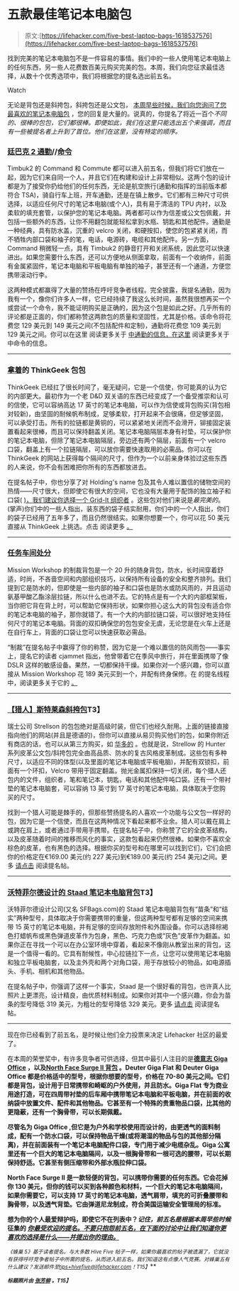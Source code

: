 # 五款最佳笔记本电脑包

> 原文:[https://lifehacker.com/five-best-laptop-bags-1618537576](https://lifehacker.com/five-best-laptop-bags-1618537576)

找到完美的笔记本电脑包不是一件容易的事情。我们中的一些人使用笔记本电脑上的任何东西，另一些人花费数百美元购买完美的包。本周，我们向您征求最佳选择，从数十个优秀选项中，我们将根据您的提名选出前五名。

Watch

无论是背包还是斜挎包，斜挎包还是公文包， [本周早些时候，我们向您询问了您最喜欢的笔记本电脑包](http://lifehacker.com/whats-the-best-laptop-bag-1616905409) ，您的回复是大量的。说真的，你提名了将近一百个*不同的、很棒的包包，它们都很棒。即便如此，我们在这里只能选出五个来强调，而且有一些被提名者上升到了首位。他们在这里，没有特定的顺序。*

### [廷巴克 2 通勤](http://www.timbuk2.com/commute-tsa-ipad-laptop-messenger-bag/269.html)//[命令](http://www.timbuk2.com/command-tsa-friendly-ipad-laptop-messenger-bag/268.html)

Timbuk2 的 Command 和 Commute 都可以进入前五名，但我们将它们放在一起，因为它们来自同一个人，并且它们在构建和设计上非常相似。这两个包的设计都是为了接受你扔给他们的任何东西，无论是航空旅行(通勤和指挥的当前版本都符合 TSA)，骑自行车上班，开车通勤，还是在镇上散步。它们都有三种尺寸可供选择，以适应任何尺寸的笔记本电脑(或个人)，具有易于清洁的 TPU 内衬，以及柔软的填充套管，以保护您的笔记本电脑。两者都可以作为信差或公文包佩戴，并包括一些额外的东西，让你不用翻包就能轻松拿到水瓶、钥匙和其他配件。通勤是一种经典，具有防水盖，沉重的 velcro 关闭，和硬按扣，使您的包紧紧关闭，而不牺牲内部口袋和袖子的笔，电话，电源砖，电缆和其他配件。另一方面，Command 稍微轻一点，具有 Timbuk2 的静音打开和关闭系统，因此您可以快速进出。如果您需要什么东西，还可以方便地从侧面拿取，前面有一个收纳件，前面有金属紧固件，笔记本电脑和平板电脑有单独的袖子，甚至还有一个通道，方便您携带滚动行李。

这两种模式都赢得了大量的赞扬在呼吁竞争者线程。完全披露，我提名通勤，因为我有一个，像你们许多人一样，它已经持续了我这么长时间，虽然我很想再买一个或尝试一个命令，我不能证明购买是正确的，因为这个包是如此之好。几乎所有的评论都是正面的，你们都称赞这两款包的质量和坚固性，尤其是价格。该命令将花费您 129 美元到 149 美元之间(不包括配件和定制)，通勤将花费您 109 美元到 129 美元之间。你可以在这里 阅读更多关于 [中通勤的信息，在这里](http://lifehacker.com/vote-timbuk2-commute-why-ive-had-a-commute-since-bef-1616910579) 阅读更多关于中命令的信息。

* * *

### [拿着](http://www.thinkgeek.com/product/aaa5/)的 ThinkGeek 包包

ThinkGeek 已经扛了很长时间了，毫无疑问，它是一个信使，你可能真的认为它的内部更大。最初作为一个老 D&D 双关语的东西已经变成了一个备受推崇和认可的信使，它可以容纳高达 17 英寸的笔记本电脑，可以作为信使或背包购买(背包相对较新)，由坚固的耐候帆布制成，足够柔软，打开起来不会很痛，但足够坚固，可以承受打击。所有的拉链都是黄铜的，可以紧紧地关闭而不会滑开，铆接固定装置看起来很棒，而且可以保持翻盖关闭。笔记本电脑隔层本身有衬垫，可以保护你的笔记本电脑，但除了笔记本电脑隔层，旁边还有两个隔层，前面有一个 velcro 口袋，翻盖上有一个拉链隔层，可以放你需要快速取用的必需品。你可以在 ThinkGeek 的网站上获得每个隔间的尺寸，但作为一个以前亲身体验过这些东西的人来说，你不会有困难把你所有的东西都放进去。

在提名帖子中，你也分享了对 Holding's name 包及其令人难以置信的储物空间的热情——尺寸很大，但即使它有很大的空间，它也没有大量用于配饰的独立袖子和口袋( [)，我们建议你选择一个 Grid-It 组织者](http://lifehacker.com/grid-it-keeps-your-bag-tidy-and-organized-5591929) 。这些包对他们来说是*最完美的*。(掌声)你们中的一些人指出，装东西的袋子结实耐用，你们中的一个人指出，你们的袋子已经用了五年多了，而且仍然很结实。如果你想要一个，你可以花 50 美元直接从 ThinkGeek 上挑选。点击 阅读更多 [。](http://lifehacker.com/thinkgeeks-bag-of-holding-takes-it-for-me-its-solidly-1617500519)

* * *

### [任务车间处分](http://missionworkshop.com/products/bags/backpacks/rucksack/sanction.php)

Mission Workshop 的制裁背包是一个 20 升的随身背包，防水，长时间穿着舒适，时尚，不吝啬空间和内部组织技巧，以保持所有设备的安全和整齐排列。我们提到它是防水的，但即使是一些内部的袖子和口袋也是防水或防风雨的，并且运动氨基甲酸乙酯涂层拉链，所以什么也进不去。它的特点是有一个大的内部框架板，当你把它背在背上时，可以帮助它保持形状，如果你担心这么大的背包没有适合你的笔记本电脑的袖子，那你就错了。有一个大的内部拉链口袋，可以很好地支持任何尺寸的笔记本电脑。背面的双扣确保您的包包安全无虞，无论您是在火车上还是在自行车上，背面的口袋让您可以快速获取必需品。

“制裁”在提名帖子中赢得了你的称赞，因为它是一个难以置信的防风雨包——事实上，提名它的读者 cjammet 指出，他曾带着它在季风中旅行，并在里面携带了像 DSLR 这样的敏感设备。果然，一切都保持干燥。如果你对一个感兴趣，你可以直接从 Mission Workshop 花 189 美元买到一个，并配有终身保修。在 的提名线程中，阅读更多关于它的 [。](http://lifehacker.com/far-and-away-my-mission-workshop-sanction-rucksack-w-1617494241)

* * *

### [【猎人】斯特莱森斜挎包](http://strellson.com/de/de/c/grosse-messenger-bag-hunter-im-querformat-naturbraun/p/140000521-4010000189-702?opType=search&pline=sportswear)T3】

瑞士公司 Strellson 的包包绝对是高级时装，但它们也经久耐用。上面的链接直接指向他们的网站(并且是德语的)，但你可以直接从易贝购买他们的包，如果你附近有商店的话，也可以从第三方购买，如 [华多的](http://www.wardow.com/en/strellson?p=&series=Hunter) 。也就是说，Strellow 的 Hunter 系列皮革公文包/斜挎包完全由高品质、防水的复古风格皮革制成。这些包有多种尺寸，以适应不同的体型(以及里面的笔记本电脑或平板电脑)，并配有双锁扣，前面有一个环扣，Velcro 带用于固定翻盖。抛光金属扣保持一切关闭，每个猎人还包内的文件，组织者，笔和笔记本，钥匙，电话和其他配件吨口袋。还有一个带衬垫的笔记本电脑套，可以容纳 13 英寸到 17 英寸的笔记本电脑，具体取决于您购买的尺寸。

找到一个猎人可能是棘手的，但那些赞扬提名的人喜欢一个功能与公文包一样好的包，因为它是一个信使，而且在这两种情况下看起来都不业余。猎人可以戴在肩上或跨在肩上，或者通过手带用手携带。在提名帖子中，你称赞了它的全皮革结构，以及皮革随着时间的推移而风化的事实，这款包看起来仍然很棒。如果你不喜欢全棕色的皮革，也有黑色的选择。根据你买的型号和在哪里可以找到它们，它们会把你的价格定在€169.00 美元(约 227 美元)到€189.00 美元(约 254 美元)之间。更多 [请点击](http://lifehacker.com/strelsson-messenger-bag-hunter-i-prefer-a-bag-made-of-1617497113) 阅读提名帖。

* * *

### [沃特菲尔德设计的 Staad 笔记本电脑背包](http://www.sfbags.com/products/staad-laptop-backpack)T3】

沃特菲尔德设计公司(又名 SFBags.com)的 Staad 笔记本电脑背包有“苗条”和“结实”两种型号，具体取决于你需要携带的重量，但这两种型号都有足够的空间来携带 15 英寸的笔记本电脑，并有足够的空间存放附件和外围设备。你可以选择棕褐色打蜡帆布或黑色弹道皮革作为包身，黑色、巧克力色或“灰色”皮革作为翻盖。如果你正在寻找一个可以在办公室环境中穿着，看起来不像刚从教室出来的背包，这是一个值得一看的。它具有耐候性，中心拉链拉下一点，让您可以使用笔记本电脑和独立平板电脑套，以及主外壳和两个对角口袋，用于存放较小的物品，如电源插头、手机、相机和其他物品。

在提名帖子中，你强调了这样一个事实，Staad 是一个很好看的背包，也许真人比照片上更漂亮，设计精良，由优质材料制成。如果你对其中一个感兴趣，你会为苗条的型号降低 319 美元，为粗壮的型号降低 329 美元。更多 [请点击](http://lifehacker.com/sfbags-staad-laptop-backpack-beautiful-ingenious-desi-1617506414) 阅读提名帖。

* * *

现在你已经看到了前五名，是时候让他们全力投票来决定 Lifehacker 社区的最爱了。

在本周的荣誉奖中，有许多竞争者可供选择，但其中最引人注目的是[](http://www.deuter.com/au/ae/business/giga-flat-80609-2276.html)****[**德意志 Giga Office**](http://www.deuter.com/au/ae/school/giga-office-80619-2247.html) **，以及**[**North Face Surge II 背包**](http://www.thenorthface.com/catalog/sc-gear/surge-ii-transit-backpack.html) **。Deuter Giga Flat 和 Deuter Giga Office 都是价格适中的型号，根据你想要的型号，价格在 70-80 美元之间。它们都是背包，设计用于日常携带和崎岖的户外使用，并且防水。Giga Flat** 专为商业用途打造，可在四周带衬垫的后车厢中携带笔记本电脑和平板电脑，并在前面的收纳袋中放置文件、配件和其他物品。它甚至有一个特殊的贵重物品口袋，比其他的更隐蔽，还有一个胸骨带，可以长期佩戴。****

****尽管名为 **Giga Office** ,但它是为户外和学校使用而设计的，由更透气的面料制成，配有一个防水口袋，可以保持物品干燥(或将潮湿的物品与包的其他部分隔离)，并在前面装有一个笔记本电脑配件口袋，专门用于减少电缆杂乱。Giga 公寓里还有一个巨大的笔记本电脑隔间，以及一根胸骨带和一根可选的腰带，可以长期保持舒适。它甚至有侧压缩带和外部水瓶拉伸口袋。****

****North Face Surge II 是一款轻便的背包，可以携带你需要的任何东西。它会花掉你 130 美元，但你的钱可以买到各种颜色和材料，一个巨大的笔记本电脑隔间，如果你需要它，可以支持 17 英寸的笔记本电脑，透气肩带，填充的可折叠腰带和胸骨带，以及透气背垫。它由弹道尼龙制成，符合美国运输安全管理局的标准。****

****想为你的个人最爱辩护吗，即使它不在列表中？*记住，前五名是根据本周早些时候* 征集的 [*你最受欢迎的提名。不要只抱怨前五名，在下面的讨论中让我们知道你更喜欢的选择是什么——并提出你的理由。*](http://lifehacker.com/whats-the-best-laptop-bag-1616905409)****

****<small>*《蜂巢 5》基于读者提名。与大多数 Hive Five 帖子一样，如果你最喜欢的帖子被遗漏了，它就没有获得呼吁竞争者帖子中所需的提名，从而进入前五名。我们知道这有点像人气竞赛。对蜂巢五有什么建议？发送邮件至*</small>[<small>*tips+hivefive@lifehacker.com*</small>](mailto:tips+hivefive@lifehacker.com)<small>*！*T15】</small>****

****<small>*标题照片由*</small> [<small>*张芳柳*</small>](https://www.flickr.com/photos/liewcf/10314720234) <small>*。*T15】</small>****